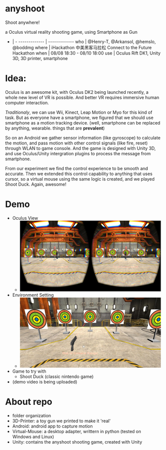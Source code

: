anyshoot
========

Shoot anywhere!

a Oculus virtual reality shooting game, using Smartphone as Gun


- | -
------------- | -------------
who  | @Henry-T, @Arkansol, @hemslo, @boddmg
where  | iHackathon 中美黑客马拉松 Connect to the Future Hackathon
when | 08/08 18:30 - 08/10 18:00
use | Oculus Rift DK1, Unity 3D, 3D printer, smartphone

Idea:
========

Oculus is an awesome kit, with Oculus DK2 being launched recently, a whole new level of VR is possible. And better VR requires immersive human computer interaction.

_Traditionaly_, we can use Wii, Kinect, Leap Motion or Myo for this kind of task. But as everyone have a smartphone, we figured that we should use smartphone as a motion tracking device. (well, smartphone can be replaced by anything, wearable. things that are **prevalent**)

So on an Android we gather sensor information (like gyroscope) to calculate the motion, and pass motion with other control signals (like fire, reset) through WLAN to game console. And the game is designed with Unity 3D, and use Oculus/Unity intergration plugins to process the message from smartphone.

From our experiment we find the control experience to be smooth and accurate. Then we extended this control capability to anything that uses cursor, so a virtual mouse using the same logic is created, and we played Shoot Duck. Again, awesome!


Demo
========

* Oculus View
  * ![demo](Demo/demo.jpg)
* Environment Setting
  * ![setting](Demo/setting.jpg)
* Game to try with
  * Shoot Duck (classic nintendo game)
* (demo video is being uploaded)

About repo
========
* folder organization
 * 3D-Printer: a toy gun we printed to make it 'real'
 * Android: android app to capture motion
 * Virtual-Mouse: a desktop adapter, writtern in python (tested on Windows and Linux)
 * Unity: contains the anyshoot shooting game, created with Unity
